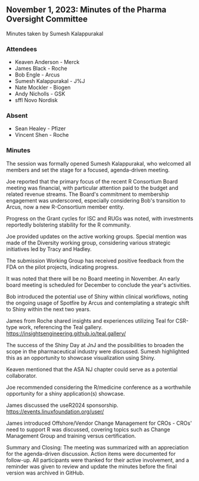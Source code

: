 ## November 1, 2023: Minutes of the Pharma Oversight Committee 

Minutes taken by Sumesh Kalappurakal

### Attendees

* Keaven Anderson - Merck
* James Black - Roche
* Bob Engle - Arcus
* Sumesh Kalappurakal - J%J
* Nate Mockler - Biogen
* Andy Nicholls - GSK
* sffl Novo Nordisk

### Absent

* Sean Healey - Pfizer
* Vincent Shen - Roche

### Minutes

The session was formally opened Sumesh Kalappurakal, who welcomed all members and set the stage for a focused, agenda-driven meeting.
 
Joe reported that the primary focus of the recent R Consortium Board meeting was financial, with particular attention paid to the budget and related revenue streams. The Board's commitment to membership engagement was underscored, especially considering Bob's transition to Arcus, now a new R-Consortium member entity.
 
Progress on the Grant cycles for ISC and RUGs was noted, with investments reportedly bolstering stability for the R community.
 
Joe provided updates on the active working groups. Special mention was made of the Diversity working group, considering various strategic initiatives led by Tracy and Hadley.
 
The submission Working Group has received positive feedback from the FDA on the pilot projects, indicating progress.
 
It was noted that there will be no Board meeting in November. An early board meeting is scheduled for December to conclude the year's activities.
 
 
Bob introduced the potential use of Shiny within clinical workflows, noting the ongoing usage of Spotfire by Arcus and contemplating a strategic shift to Shiny within the next two years.
 
James from Roche shared insights and experiences utilizing Teal for CSR-type work, referencing the Teal gallery. https://insightsengineering.github.io/teal.gallery/
 
The success of the Shiny Day at JnJ and the possibilities to broaden the scope in the pharmaceutical industry were discussed. Sumesh highlighted this as an opportunity to showcase visualization using Shiny.
 
Keaven mentioned that the ASA NJ chapter could serve as a potential collaborator.
 
Joe recommended considering the R/medicine conference as a worthwhile opportunity for a shiny application(s) showcase.
 
James discussed the useR2024 sponsorship. https://events.linuxfoundation.org/user/
 
 
James introduced Offshore/Vendor Change Management for CROs - CROs' need to support R was discussed, covering topics such as Change Management Group and training versus certification.
 
Summary and Closing:
The meeting was summarized with an appreciation for the agenda-driven discussion. Action items were documented for follow-up. All participants were thanked for their active involvement, and a reminder was given to review and update the minutes before the final version was archived in GitHub.
